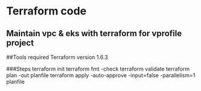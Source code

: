 # Terraform code 

## Maintain vpc & eks with terraform for vprofile project

##Tools required
Terraform version 1.6.3

###Steps
terraform init
terraform fmt -check
terraform validate
terraform plan -out planfile
terraform apply -auto-approve -input=false -parallelism=1 planfile

